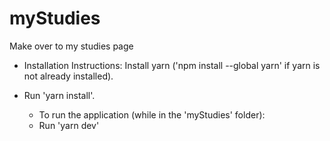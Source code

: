 # myStudies
Make over to my studies page


- Installation Instructions: Install yarn ('npm install --global yarn' if yarn is not already installed).

- Run 'yarn install'.
  * To run the application (while in the 'myStudies' folder):
  * Run 'yarn dev'
